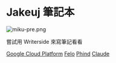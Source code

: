 # Jakeuj 筆記本

![miku-pre.png](miku-pre.png)

嘗試用 Writerside 來寫筆記看看

<seealso style="cards">
    <category ref="related">
       <a href="ABP.md"></a>
       <a href="gcp.md">Google Cloud Platform</a>
   </category>
   <category ref="external">
        <a href="https://felo.ai/">Felo</a>
        <a href="https://www.phind.com/">Phind</a>
        <a href="https://claude.ai/">Claude</a>
   </category>
</seealso>